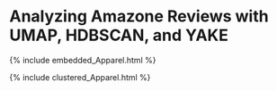 # Analyzing Amazone Reviews with UMAP, HDBSCAN, and YAKE

{% include embedded_Apparel.html %}

{% include clustered_Apparel.html %}
